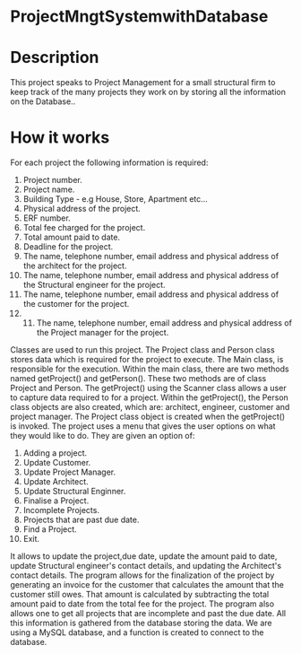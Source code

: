 # ProjectMngtSystemwithDatabase
Description
===========
This project speaks to Project Management for a small structural firm to keep track of 
the many projects they work on by storing all the information on the Database..  

How it works
============
For each project the following information is required:
1. Project number.
2. Project name.
3. Building Type - e.g House, Store, Apartment etc...
4. Physical address of the project.
5. ERF number.
6. Total fee charged for the project.
7. Total amount paid to date.
8. Deadline for the project.
9. The name, telephone number, email address and physical address of the architect for the project.
10. The name, telephone number, email address and physical address of the Structural engineer for the project.
11. The name, telephone number, email address and physical address of the customer for the project.
12. 11. The name, telephone number, email address and physical address of the Project manager for the project.
	
Classes are used to run this project. The Project class and Person class stores data which 
is required for the project to execute. The Main class, is responsible for the execution.
Within the main class, there are two methods named getProject() and getPerson().
These two methods are of class Project and Person.
The getProject() using the Scanner class allows a user to capture data required to for a project.
Within the getProject(), the Person class objects are also created, which are: architect, engineer, customer
and project manager. 
The Project class object is created when the getProject() is invoked.
The project uses a menu that gives the user options on what they would like to do. They are given an option of:
1. Adding a project.
2. Update Customer.
3. Update Project Manager.
4. Update Architect.
5. Update Structural Enginner.
6. Finalise a Project.
7. Incomplete Projects.
8. Projects that are past due date.
9. Find a Project.
10. Exit.

It allows to update the project,due date, update the amount paid to date, update Structural engineer's contact details, and updating the Architect's contact details.
The program allows for the finalization of the project by generating an invoice for the customer that calculates the amount that the customer still owes.
That amount is calculated by subtracting the total amount paid to date from the total fee for the project.
The program also allows one to get all projects that are incomplete and past the due date.
All this information is gathered from the database storing the data. We are using a MySQL database, and a function
is created to connect to the database.
